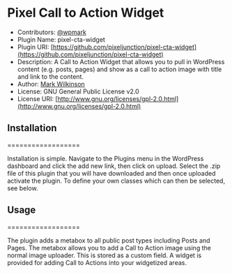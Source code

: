 Pixel Call to Action Widget
============================

* Contributors: [@wpmark](http://twitter.com/wpmark)
* Plugin Name: pixel-cta-widget
* Plugin URI: [https://github.com/pixeljunction/pixel-cta-widget](https://github.com/pixeljunction/pixel-cta-widget)
* Description: A Call to Action Widget that allows you to pull in WordPress content (e.g. posts, pages) and show as a call to action image with title and link to the content.
* Author: [Mark Wilkinson](http://markwilkinson.me)
* License: GNU General Public License v2.0
* License URI: [http://www.gnu.org/licenses/gpl-2.0.html](http://www.gnu.org/licenses/gpl-2.0.html)

## Installation
==================

Installation is simple. Navigate to the Plugins menu in the WordPress dashboard and click the add new link, then click on upload. Select the .zip file of this plugin that you will have downloaded and then once uploaded activate the plugin. To define your own classes which can then be selected, see below.

## Usage
==================

The plugin adds a metabox to all public post types including Posts and Pages. The metabox allows you to add a Call to Action image using the normal image uploader. This is stored as a custom field. A widget is provided for adding Call to Actions into your widgetized areas.
